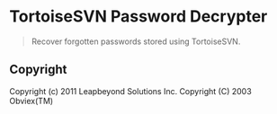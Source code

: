# TortoiseSVN Password Decrypter

> Recover forgotten passwords stored using TortoiseSVN.

## Copyright

Copyright (c) 2011 Leapbeyond Solutions Inc.
Copyright (C) 2003 Obviex(TM)
